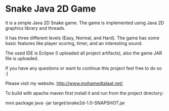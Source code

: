 # Snake Java 2D Game

It is a simple Java 2D Snake game. The game is implemented using Java 2D graphics library and threads.

It has three different levels (Easy, Normal, and Hard). The game has some basic features like player scoring, timer, and an interesting sound.

The used IDE is Eclipse (I uploaded all project artifacts), also the game JAR file is uploaded.

If you have any questions or want to continue this project feel free to do so :)

Please visit my website. http://www.mohamedtalaat.net/

To build with apache maven first install it and run from the project directory:

mvn package
java -jar target/snake2d-1.0-SNAPSHOT.jar

